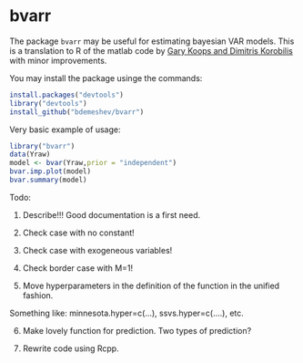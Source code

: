 bvarr
=====

The package `bvarr` may be useful for estimating bayesian VAR models.
This is a translation to R of the matlab code by
[Gary Koops and Dimitris Korobilis](http://personal.strath.ac.uk/gary.koop/bayes_matlab_code_by_koop_and_korobilis.html)
with minor improvements.

You may install the package usinge the commands:
```R
install.packages("devtools")
library("devtools")
install_github("bdemeshev/bvarr")
```

Very basic example of usage:
```R
library("bvarr")
data(Yraw)
model <- bvar(Yraw,prior = "independent")
bvar.imp.plot(model)
bvar.summary(model)
```

Todo:

1. Describe!!! Good documentation is a first need.

2. Check case with no constant!

3. Check case with exogeneous variables!

4. Check border case with M=1!

5. Move hyperparameters in the definition of the function in the
unified fashion.

Something like: minnesota.hyper=c(...), ssvs.hyper=c(....), etc.

6. Make lovely function for prediction. Two types of prediction? 

7. Rewrite code using Rcpp.



